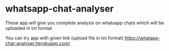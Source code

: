 # whatsapp-chat-analyser
These app will give you complete analysis on whatsapp chats which will be uploaded in txt format


You can try app with given link (upload file in txt format)
https://whatapp-chat-analyser.herokuapp.com/
